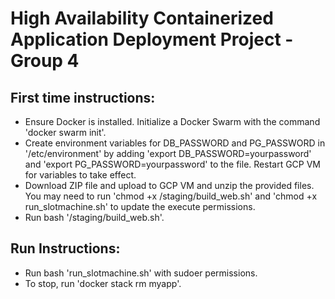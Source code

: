 # High Availability Containerized Application Deployment Project - Group 4

## First time instructions:
- Ensure Docker is installed. Initialize a Docker Swarm with the command 'docker swarm init'.
- Create environment variables for DB_PASSWORD and PG_PASSWORD in '/etc/environment' by adding 'export DB_PASSWORD=yourpassword' and 'export PG_PASSWORD=yourpassword' to the file. Restart GCP VM for variables to take effect.
- Download ZIP file and upload to GCP VM and unzip the provided files. You may need to run 'chmod +x /staging/build_web.sh' and 'chmod +x run_slotmachine.sh' to update the execute permissions.
- Run bash '/staging/build_web.sh'.

## Run Instructions:
- Run bash 'run_slotmachine.sh' with sudoer permissions.
- To stop, run 'docker stack rm myapp'.
